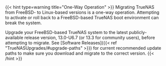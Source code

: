 &NewLine;

{{< hint type=warning title="One-Way Operation" >}}
Migrating TrueNAS from FreeBSD- to Linux-based versions is a one-way operation.
Attempting to activate or roll back to a FreeBSD-based TrueNAS boot environment can break the system.

Upgrade your FreeBSD-based TrueNAS system to the latest publicly-available release version, 13.0-U6.7 (or 13.3 for community users), before attempting to migrate.
See [Software Releases]({{< ref "TrueNASUpgrades/#upgrade-paths" >}}) for current recommended update paths to make sure you download and migrate to the correct version.
{{< /hint >}}

